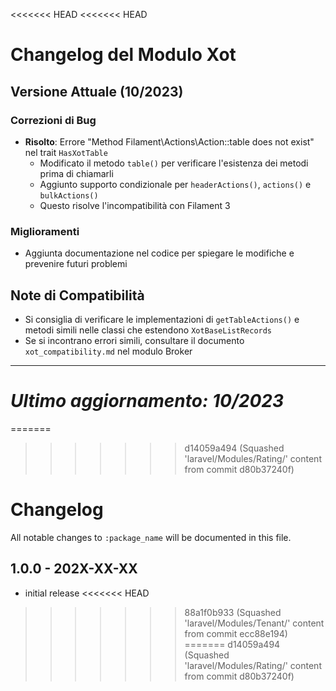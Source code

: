 <<<<<<< HEAD
<<<<<<< HEAD
# Changelog del Modulo Xot

## Versione Attuale (10/2023)

### Correzioni di Bug
- **Risolto**: Errore "Method Filament\Actions\Action::table does not exist" nel trait `HasXotTable`
  - Modificato il metodo `table()` per verificare l'esistenza dei metodi prima di chiamarli
  - Aggiunto supporto condizionale per `headerActions()`, `actions()` e `bulkActions()`
  - Questo risolve l'incompatibilità con Filament 3

### Miglioramenti
- Aggiunta documentazione nel codice per spiegare le modifiche e prevenire futuri problemi

## Note di Compatibilità
- Si consiglia di verificare le implementazioni di `getTableActions()` e metodi simili nelle classi che estendono `XotBaseListRecords`
- Se si incontrano errori simili, consultare il documento `xot_compatibility.md` nel modulo Broker

---

*Ultimo aggiornamento: 10/2023*
=======
=======
>>>>>>> d14059a494 (Squashed 'laravel/Modules/Rating/' content from commit d80b37240f)
# Changelog

All notable changes to `:package_name` will be documented in this file.

## 1.0.0 - 202X-XX-XX

- initial release
<<<<<<< HEAD
>>>>>>> 88a1f0b933 (Squashed 'laravel/Modules/Tenant/' content from commit ecc88e194)
=======
>>>>>>> d14059a494 (Squashed 'laravel/Modules/Rating/' content from commit d80b37240f)
